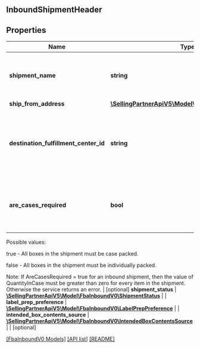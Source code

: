 ## InboundShipmentHeader

## Properties

Name | Type | Description | Notes
------------ | ------------- | ------------- | -------------
**shipment_name** | **string** | The name for the shipment. Use a naming convention that helps distinguish between shipments over time, such as the date the shipment was created. |
**ship_from_address** | [**\SellingPartnerApiV5\Model\FbaInboundV0\Address**](Address.md) |  |
**destination_fulfillment_center_id** | **string** | The identifier for the fulfillment center to which the shipment will be shipped. Get this value from the InboundShipmentPlan object in the response returned by the createInboundShipmentPlan operation. |
**are_cases_required** | **bool** | Indicates whether or not an inbound shipment contains case-packed boxes. Note: A shipment must contain either all case-packed boxes or all individually packed boxes.

Possible values:

true - All boxes in the shipment must be case packed.

false - All boxes in the shipment must be individually packed.

Note: If AreCasesRequired = true for an inbound shipment, then the value of QuantityInCase must be greater than zero for every item in the shipment. Otherwise the service returns an error. | [optional]
**shipment_status** | [**\SellingPartnerApiV5\Model\FbaInboundV0\ShipmentStatus**](ShipmentStatus.md) |  |
**label_prep_preference** | [**\SellingPartnerApiV5\Model\FbaInboundV0\LabelPrepPreference**](LabelPrepPreference.md) |  |
**intended_box_contents_source** | [**\SellingPartnerApiV5\Model\FbaInboundV0\IntendedBoxContentsSource**](IntendedBoxContentsSource.md) |  | [optional]

[[FbaInboundV0 Models]](../) [[API list]](../../Api) [[README]](../../../README.md)
